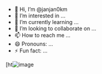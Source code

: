 - 👋 Hi, I’m @janjan0km
- 👀 I’m interested in ...
- 🌱 I’m currently learning ...
- 💞️ I’m looking to collaborate on ...
- 📫 How to reach me ...
- 😄 Pronouns: ...
- ⚡ Fun fact: ...

<!---
janjan0km/janjan0km is a ✨ special ✨ repository because its `README.md` (this file) appears on your GitHub profile.
You can click the Preview link to take a look at your changes.
---> 
[ht![image](https://github.com/user-attachments/assets/1ac9dc97-7a59-4078-aead-e8d5baec5098)



